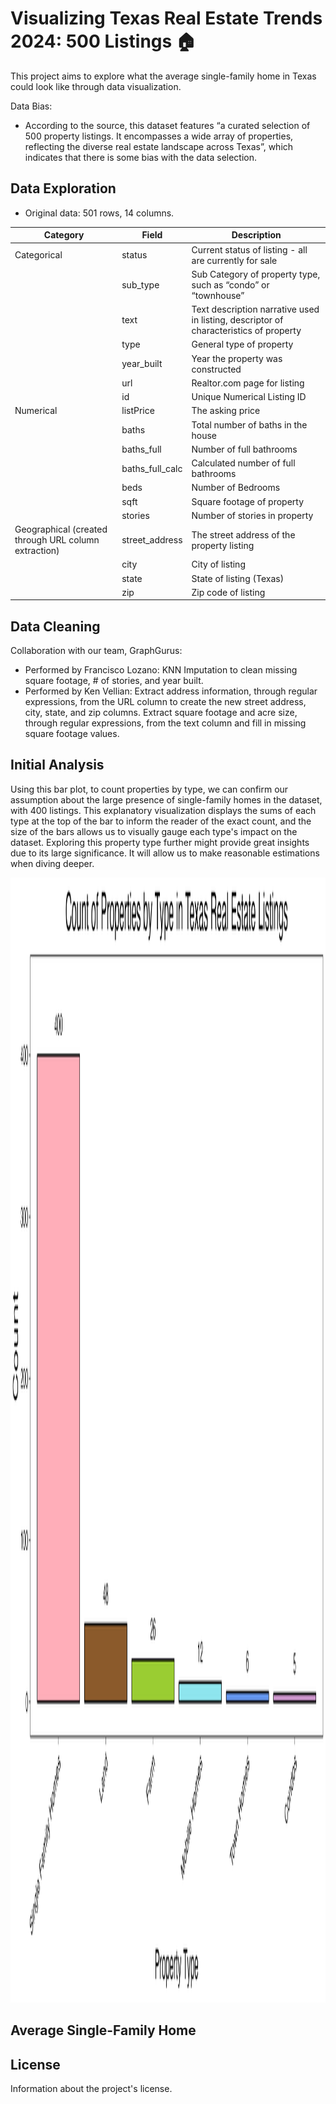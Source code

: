 # Visualizing Texas Real Estate Trends 2024: 500 Listings 🏠

This project aims to explore what the average single-family home in Texas could look like through data visualization.

Data Bias:
- According to the source, this dataset features “a curated selection of 500 property listings. It encompasses a wide array of properties, reflecting the diverse real estate landscape across Texas”, which indicates that there is some bias with the data selection.

## Data Exploration

- Original data: 501 rows, 14 columns.

| Category    | Field             | Description                                       |
|-------------|-------------------|---------------------------------------------------|
| Categorical | status            | Current status of listing - all are currently for sale |
|             | sub_type          | Sub Category of property type, such as “condo” or “townhouse” |
|             | text              | Text description narrative used in listing, descriptor of characteristics of property |
|             | type              | General type of property                          |
|             | year_built        | Year the property was constructed                 |
|             | url               | Realtor.com page for listing                      |
|             | id                | Unique Numerical Listing ID                       |
| Numerical   | listPrice         | The asking price                                  |
|             | baths             | Total number of baths in the house                |
|             | baths_full        | Number of full bathrooms                          |
|             | baths_full_calc   | Calculated number of full bathrooms               |
|             | beds              | Number of Bedrooms                                |
|             | sqft              | Square footage of property                        |
|             | stories           | Number of stories in property                     |
| Geographical (created through URL column extraction)| street_address    | The street address of the property listing        |
|             | city              | City of listing                                   |
|             | state             | State of listing (Texas)                          |
|             | zip               | Zip code of listing                               |

## Data Cleaning

Collaboration with our team, GraphGurus: 
- Performed by Francisco Lozano: KNN Imputation to clean missing square footage, # of stories, and year built.
- Performed by Ken Vellian: Extract address information, through regular expressions, from the URL column to create the new street address, city, state, and zip columns. Extract square footage and acre size, through regular expressions, from the text column and fill in missing square footage values.

## Initial Analysis

Using this bar plot, to count properties by type, we can confirm our assumption about the large presence of single-family homes in the dataset, with 400 listings. This explanatory visualization displays the sums of each type at the top of the bar to inform the reader of the exact count, and the size of the bars allows us to visually gauge each type's impact on the dataset. Exploring this property type further might provide great insights due to its large significance. It will allow us to make reasonable estimations when diving deeper.

<img src="/projects/data-viz/img/count_bar_plot.png" alt="Count of Properties by Type" width="1200" height="1800">


## Average Single-Family Home

## License

Information about the project's license.
